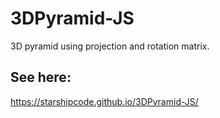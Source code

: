 # 3DPyramid-JS
3D pyramid using projection and rotation matrix. 
## See here:
https://starshipcode.github.io/3DPyramid-JS/


